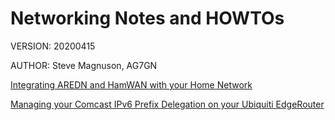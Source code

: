 # Networking Notes and HOWTOs

VERSION: 20200415

AUTHOR:  Steve Magnuson, AG7GN

[Integrating AREDN and HamWAN with your Home Network](https://github.com/AG7GN/networking/blob/master/hamwan-arden-home-README.md)

[Managing your Comcast IPv6 Prefix Delegation on your Ubiquiti EdgeRouter](https://github.com/AG7GN/networking/blob/master/ubiquiti-ipv6-README.md)


 
